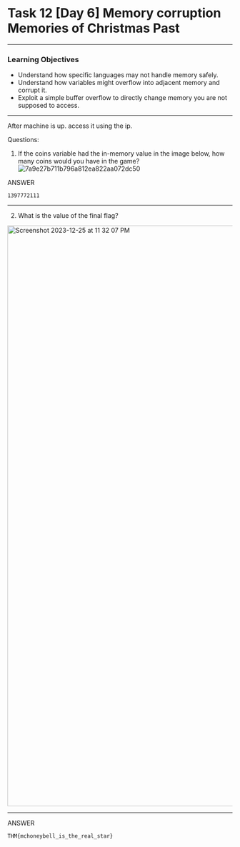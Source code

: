 # Task 12  [Day 6] Memory corruption Memories of Christmas Past

---

### Learning Objectives

- Understand how specific languages may not handle memory safely.
- Understand how variables might overflow into adjacent memory and corrupt it.
- Exploit a simple buffer overflow to directly change memory you are not supposed to access.

---

After machine is up. access it using the ip.

Questions:

1. If the coins variable had the in-memory value in the image below, how many coins would you have in the game?
![7a9e27b711b796a812ea822aa072dc50](https://github.com/Lynk4/Advent-of-Cyber-2023/assets/44930131/e0a53f5b-e8c6-4d10-9f14-f63f7a6138a9)

ANSWER
```
1397772111
```
---

2. What is the value of the final flag?

<img width="1301" alt="Screenshot 2023-12-25 at 11 32 07 PM" src="https://github.com/Lynk4/Advent-of-Cyber-2023/assets/44930131/c86eedc9-f250-41f8-bac7-6c88f95111aa">

---

ANSWER
```
THM{mchoneybell_is_the_real_star}
```

